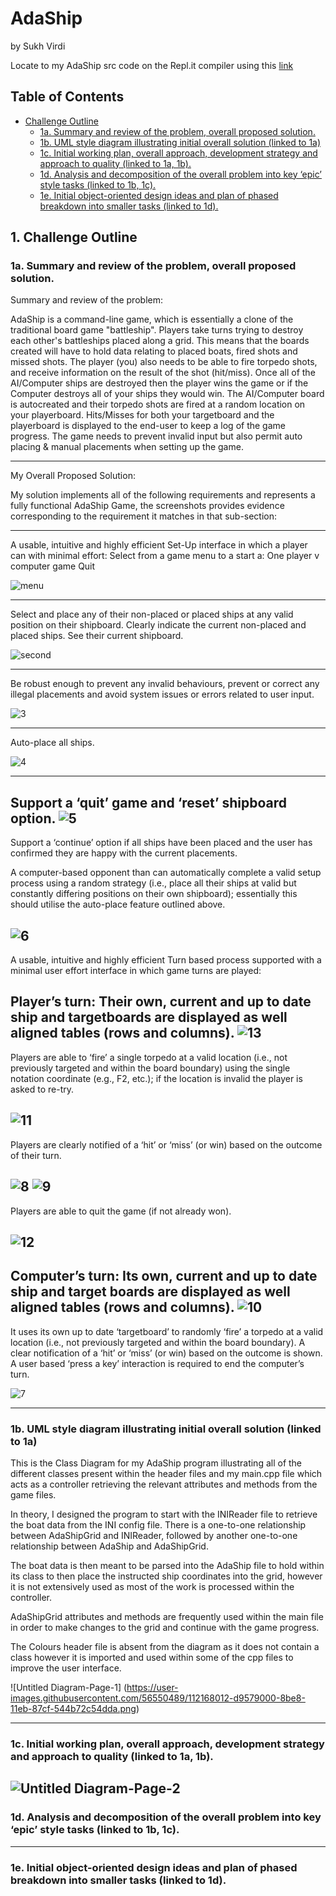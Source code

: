 # AdaShip
by Sukh Virdi
 
Locate to my AdaShip src code on the Repl.it compiler using this [link](https://repl.it/@SukhVirdi7/AdaShip) 

## Table of Contents
- [Challenge Outline](#1-challenge-outline)
  - [1a. Summary and review of the problem, overall proposed solution.](#-11-summary)
  - [1b. UML style diagram illustrating initial overall solution (linked to 1a)](#-12-uml-style-diagram)
  - [1c. Initial working plan, overall approach, development strategy and approach to quality (linked to 1a, 1b).](#-13-initial-working-plan)
  - [1d. Analysis and decomposition of the overall problem into key ‘epic’ style tasks (linked to 1b, 1c).](#-14-analysis-decomposition)
  - [1e. Initial object-oriented design ideas and plan of phased breakdown into smaller tasks (linked to 1d).](#-14-design-ideas)

 
## 1. Challenge Outline
 
### 1a. Summary and review of the problem, overall proposed solution.

Summary and review of the problem:
 
AdaShip is a command-line game, which is essentially a clone of the traditional board game "battleship". Players take turns trying to destroy each other's battleships placed along a grid. This means that the boards created will have to hold data relating to placed boats, fired shots and missed shots. The player (you) also needs to be able to fire torpedo shots, and receive information on the result of the shot (hit/miss). Once all of the AI/Computer ships are destroyed then the player wins the game or if the Computer destroys all of your ships they would win. The AI/Computer board is autocreated and their torpedo shots are fired at a random location on your playerboard. Hits/Misses for both your targetboard and the playerboard is displayed to the end-user to keep a log of the game progress. The game needs to prevent invalid input but also permit auto placing & manual placements when setting up the game.

---

My Overall Proposed Solution:

My solution implements all of the following requirements and represents a fully functional AdaShip Game, the screenshots provides evidence corresponding to the requirement it matches in that sub-section:

---

A usable, intuitive and highly efficient Set-Up interface in which a player can with minimal effort:
Select from a game menu to a start a:
One player v computer game
Quit

![menu](https://user-images.githubusercontent.com/56550489/112157955-9e9d2a00-8bdf-11eb-9aa3-0cba1414a50f.png)

----------------
Select and place any of their non-placed or placed ships at any valid position on their shipboard.
Clearly indicate the current non-placed and placed ships.
See their current shipboard.

![second](https://user-images.githubusercontent.com/56550489/112158512-2420da00-8be0-11eb-89af-caee6a5d0cf7.png)

-----------------
Be robust enough to prevent any invalid behaviours, prevent or correct any illegal placements and avoid system issues or errors related to user input.

![3](https://user-images.githubusercontent.com/56550489/112158825-73ffa100-8be0-11eb-960e-29450f5669bd.png)

-----------------

Auto-place all ships.

![4](https://user-images.githubusercontent.com/56550489/112161359-fbe6aa80-8be2-11eb-8af1-f76f60c9b45a.png)

--------
Support a ‘quit’ game and ‘reset’ shipboard option.
![5](https://user-images.githubusercontent.com/56550489/112161427-0bfe8a00-8be3-11eb-88e9-e38f47babd09.png)
-------

Support a ‘continue’ option if all ships have been placed and the user has confirmed they are happy with the current placements.

A computer-based opponent than can automatically complete a valid setup process using a random strategy (i.e., place all their ships at valid but constantly differing positions on their own shipboard); essentially this should utilise the auto-place feature outlined above.

![6](https://user-images.githubusercontent.com/56550489/112161672-45cf9080-8be3-11eb-94c2-cffc9877e0d5.png)
----------

A usable, intuitive and highly efficient Turn based process supported with a minimal user effort interface
in which game turns are played:

Player’s turn:
Their own, current and up to date ship and targetboards are displayed as well aligned tables
(rows and columns).
![13](https://user-images.githubusercontent.com/56550489/112164762-10787200-8be6-11eb-8fed-a43f0c556e22.png)
-

Players are able to ‘fire’ a single torpedo at a valid location (i.e., not previously targeted and within the board boundary) using the single notation coordinate (e.g., F2, etc.); if the location is invalid the player is asked to re-try.

![11](https://user-images.githubusercontent.com/56550489/112163756-3a7d6480-8be5-11eb-8219-dcbf2aafa8c9.png)
-
Players are clearly notified of a ‘hit’ or ‘miss’ (or win) based on the outcome of their turn.

![8](https://user-images.githubusercontent.com/56550489/112163226-baef9580-8be4-11eb-9cd2-d83986162fa0.png)
![9](https://user-images.githubusercontent.com/56550489/112163337-d8246400-8be4-11eb-8223-5f0abdeffbde.png)
-
Players are able to quit the game (if not already won).

![12](https://user-images.githubusercontent.com/56550489/112164238-a069ec00-8be5-11eb-939e-5f2585b62dbc.png)
-
Computer’s turn:
Its own, current and up to date ship and target boards are displayed as well aligned tables (rows and columns).
![10](https://user-images.githubusercontent.com/56550489/112163597-1883e200-8be5-11eb-8945-7bbf8425720c.png)
-
It uses its own up to date ‘targetboard’ to randomly ‘fire’ a torpedo at a valid location (i.e., not previously targeted and within the board boundary). A clear notification of a ‘hit’ or ‘miss’ (or win) based on the outcome is shown.
A user based ‘press a key’ interaction is required to end the computer’s turn.

![7](https://user-images.githubusercontent.com/56550489/112162885-62b89380-8be4-11eb-977b-767cfb956f70.png)

---

### 1b. UML style diagram illustrating initial overall solution (linked to 1a)

This is the Class Diagram for my AdaShip program illustrating all of the different classes present within the header files and my main.cpp file which acts as a controller retrieving the relevant attributes and methods from the game files. 

In theory, I designed the program to start with the INIReader file to retrieve the boat data from the INI config file. There is a one-to-one relationship between AdaShipGrid and INIReader, followed by another one-to-one relationship between AdaShip and AdaShipGrid.

The boat data is then meant to be parsed into the AdaShip file to hold within its class to then place the instructed ship coordinates into the grid, however it is not extensively used as most of the work is processed within the controller. 

AdaShipGrid attributes and methods are frequently used within the main file in order to make changes to the grid and continue with the game progress. 

The Colours header file is absent from the diagram as it does not contain a class however it is imported and used within some of the cpp files to improve the user interface.


![Untitled Diagram-Page-1]
(https://user-images.githubusercontent.com/56550489/112168012-d9579000-8be8-11eb-87cf-544b72c54dda.png)

---

### 1c. Initial working plan, overall approach, development strategy and approach to quality (linked to 1a, 1b).

![Untitled Diagram-Page-2](https://user-images.githubusercontent.com/56550489/112168095-ea080600-8be8-11eb-9347-7f23f635a60a.png)
-
### 1d. Analysis and decomposition of the overall problem into key ‘epic’ style tasks (linked to 1b, 1c).
---
### 1e. Initial object-oriented design ideas and plan of phased breakdown into smaller tasks (linked to 1d).



